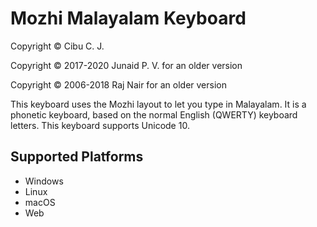 Mozhi Malayalam Keyboard
=====================
Copyright © Cibu C. J.

Copyright © 2017-2020 Junaid P. V. for an older version

Copyright © 2006-2018 Raj Nair for an older version

This keyboard uses the Mozhi layout to let you type in Malayalam. It is a phonetic keyboard, based on the normal English (QWERTY) keyboard letters. This keyboard supports Unicode 10.

Supported Platforms
-------------------
 * Windows
 * Linux
 * macOS
 * Web
